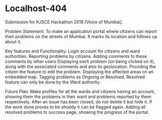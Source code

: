 # Localhost-404
Submission for KJSCE Hackathon 2018 [Voice of Mumbai].


Problem Statement:
To make an application portal where citizens can report their problems on the streets of Mumbai. 
It marks its location and follows up about it.

Key features and Functionality:
Login account for citizens and ward authorities.
Reporting problems by citizens.
Adding comments to these comments by other users
Displaying each problem (on being clicked on it), along with the associated comments and also its geolocation. 
Providing the citizen the feature to edit the problem.
Displaying the affected areas on an embedded map.
Tagging problems as Ongoing or Resolved. Resolved feature can only be done by the Ward authority.

Future Plan:
Make profiles for all the wards and citizens having an account, showing them the problems in their ward and problems reported by them respectively.
After an issue has been closed, do not delete it but hide it. If the work done proves to be shoddy it can be flagged again.
Adding all resolved problems to success page, showing the progress of the portal.






